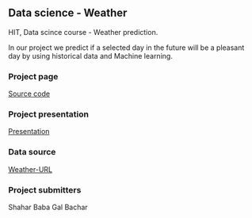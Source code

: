 ## Data science - Weather

HIT, Data scince course - Weather prediction. 

In our project we predict if a selected day in the future will be a pleasant day by using historical data and Machine learning.

### Project page

[Source code]()

### Project presentation 

[Presentation](url)

### Data source

[Weather-URL](https://www.wunderground.com/weather/us/ny/new-york-city)


### Project submitters
Shahar Baba
Gal Bachar

